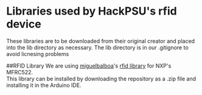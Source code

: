 # Libraries used by HackPSU's rfid device
These libraries are to be downloaded from their original creator and placed into the lib directory as necessary.  The lib directory is in our .gitignore to avoid licnesing problems

##RFID Library
We are using [miguelbalboa](https://github.com/miguelbalboa)'s [rfid library](https://github.com/miguelbalboa/rfid) for NXP's MFRC522.<br/>
This library can be installed by downloading the repository as a .zip file and installing it in the Arduino IDE.

